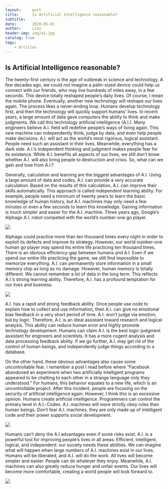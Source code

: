 ```yaml
---
layout:     post
title:      Is Artificial Intelligence reasonable?
subtitle:   
date:       2020-05-01
author:     Linz
header-img: img/ai.jpg
catalog: true
tags:
    - Articles
---
```


## Is Artificial Intelligence reasonable?

The twenty-first century is the age of outbreak in science and technology. A few decades ago, we could not imagine a palm-sized device could help us connect with our friends, who may live hundreds of miles away, in a few seconds. This device totally reshaped people’s daily lives. Of course, I mean the mobile phone. Eventually, another new technology will reshape our lives again. The process likes a never-ending loop. Humans develop technology first, and then the technology will quickly support humans’ lives. In recent years, a large amount of data gave computers the ability to think and make judgments. We call this technology artificial intelligence (A.I.). Many engineers believe A.I. field will redefine people’s ways of living again. This new machine can independently think, judge by data, and even help people make decisions. A.I. will act as the world’s most rigorous, logical assistant. People need such an assistant in their lives. Meanwhile, everything has a dark side. A.I.’s independent thinking and judgment makes people fear for its existence. While A.I. benefits all aspects of our lives, we still don’t know whether A.I. will also bring people to destruction and crisis. So, what can we gain and lose from A.I.?

Generally, calculation and learning are the biggest advantages of A.I. Using a large amount of data and codes, A.I. can provide a very accurate calculation. Based on the results of this calculation, A.I. can improve their skills automatically. This approach is called independent learning ability. For example, people need a minimum of twenty years to learn the basic knowledge of human history, but A.I. machines may only need a few minutes or even a few seconds to learn this knowledge. Gaining information is much simpler and easier for the A.I. machine. Three years ago, Google’s Alphago A.I. robot competed with the world’s number-one go player.

![](https://miro.medium.com/max/1200/0*I3e_Y1ewLVn0MMxV.jpeg)

Alphago could practice more than ten thousand times every night in order to exploit its defects and improve its strategy. However, our world number-one human go player may spend his entire life practicing ten thousand times. There is an obvious efficiency-gap between humans and A.I. Even if we spend our entire life practicing the game, we still find impossible to memorize everything. A.I. can permanently store information in a small memory chip as long as no damage. However, human memory is totally different. We cannot remember a lot of data in the long term. This reflects A.I.’s strong learning ability. Therefore, A.I. has a profound temptation for our lives and business.

![](https://miro.medium.com/max/1248/1*1khR60e4guqXFta7_0L1EQ.png)

A.I. has a rapid and strong feedback ability. Once people use code to explain how to collect and use information, then A.I. can give no emotional bias feedback in a very short period of time. A.I. won’t judge via emotion, but by logic. Therefore, A.I. is an ideal assistant toward research and logical analysis. This ability can reduce human error and highly promote technology development. Humans can claim A.I. is the best logic-judgment assistant for engineers and scientists. It has a more cogent analysis and data processing feedback ability. If we go further, A.I. may get rid of the control of human beings, and independently judge things according to a database.

On the other hand, these obvious advantages also cause some uncontrollable fear. I remember a post I read before where “Facebook abandoned an experiment when two artificially intelligent programs appeared to be chatting to each other in a strange language only they understood.” For humans, this behavior equates to a new life, which is an uncontrollable project. After this incident, people are focusing on the security of artificial intelligence again. However, I think this is an excessive opinion. Humans create artificial intelligence. Programmers can control the primary level in A.I.-Codes. A.I. machines will more strictly obey rules than human beings. Don’t fear A.I. machines, they are only made up of intelligent code and their power supports social development.

![](https://emsnews.files.wordpress.com/2017/08/screen-shot-2017-08-01-at-8-34-35-am.png?w=584)

Humans can’t deny the A.I advantages even if some risks exist. A.I. is a powerful tool for improving people’s lives in all areas. Efficient, intelligent, logical, and independent: our society needs these abilities. We can imagine what will happen when large numbers of A.I. machines exist in our lives. Humans will be liberated, and A.I. will do the work. All lives will become simpler and easier. People can do whatever they enjoy. Meanwhile, A.I. machines can also greatly reduce hunger and unfair events. Our lives will become more comfortable, creating a world people will look forward to.

![](https://data-flair.training/blogs/wp-content/uploads/sites/2/2019/11/Future-of-Artificial-Intelligence-2.jpg)

